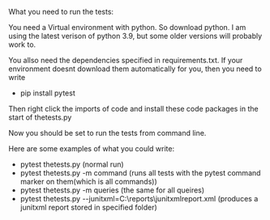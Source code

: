 What you need to run the tests:

You need a Virtual environment with python. So download python. I am using the latest verison of python 3.9, but some older versions will probably work to.

You allso need the dependencies specified in requirements.txt.
If your environment doesnt download them automatically for you, then you need to write
- pip install pytest

Then right click the imports of code and install these code packages in the start of thetests.py

Now you should be set to run the tests from command line.

Here are some examples of what you could write:
- pytest thetests.py (normal run)
- pytest thetests.py -m command (runs all tests with the pytest command marker on them(which is all commands))
- pytest thetests.py -m queries (the same for all queires)
- pytest thetests.py --junitxml=C:\reports\junitxmlreport.xml (produces a junitxml report stored in specified folder)
